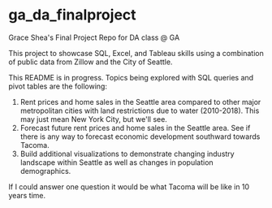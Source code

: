 # ga_da_finalproject
Grace Shea's Final Project Repo for DA class @ GA

This project to showcase SQL, Excel, and Tableau skills using a combination of public data from Zillow and the City of Seattle. 

This README is in progress. Topics being explored with SQL queries and pivot tables are the following:

1. Rent prices and home sales in the Seattle area compared to other major metropolitan cities with land restrictions due to water (2010-2018). This may just mean New York City, but we'll see.
2. Forecast future rent prices and home sales in the Seattle area. See if there is any way to forecast economic development southward towards Tacoma.
3. Build additional visualizations to demonstrate changing industry landscape within Seattle as well as changes in population demographics.

If I could answer one question it would be what Tacoma will be like in 10 years time.
